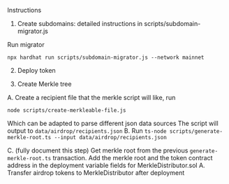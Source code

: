 Instructions

1. Create subdomains: detailed instructions in scripts/subdomain-migrator.js

Run migrator
```
npx hardhat run scripts/subdomain-migrator.js --network mainnet
```

2. Deploy token


3. Create Merkle tree

A. Create a recipient file that the merkle script will like, run
```
node scripts/create-merkleable-file.js
```
Which can be adapted to parse different json data sources
The script will output to `data/airdrop/recipients.json`
B. Run `ts-node scripts/generate-merkle-root.ts --input data/airdrop/recipients.json`

C. (fully document this step) Get merkle root from the previous `generate-merkle-root.ts` transaction. Add the merkle root and the token contract address in the deployment variable fields for MerkleDistributor.sol
A. Transfer airdrop tokens to MerkleDistributor after deployment